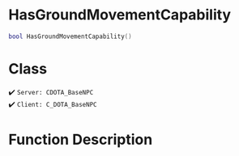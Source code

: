 # HasGroundMovementCapability
```lua
bool HasGroundMovementCapability()
```
# Class
✔️ `Server: CDOTA_BaseNPC`  
✔️ `Client: C_DOTA_BaseNPC`  

# Function Description

